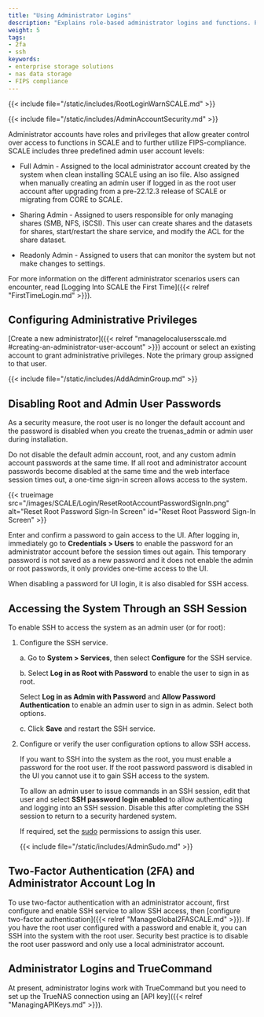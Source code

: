 ```yaml
---
title: "Using Administrator Logins"
description: "Explains role-based administrator logins and functions. Provides instructions on configuring SSH and working with the admin and root user passwords."
weight: 5
tags:
- 2fa
- ssh
keywords:
- enterprise storage solutions
- nas data storage 
- FIPS compliance
---
```


{{< include file="/static/includes/RootLoginWarnSCALE.md" >}}

{{< include file="/static/includes/AdminAccountSecurity.md" >}}

Administrator accounts have roles and privileges that allow greater control over access to functions in SCALE and to further utilize FIPS-compliance.
SCALE includes three predefined admin user account levels:

* Full Admin - Assigned to the local administrator account created by the system when clean installing SCALE using an <file>iso</file> file.
  Also assigned when manually creating an admin user if logged in as the root user account after upgrading from a pre-22.12.3 release of SCALE or migrating from CORE to SCALE.

* Sharing Admin - Assigned to users responsible for only managing shares (SMB, NFS, iSCSI).
  This user can create shares and the datasets for shares, start/restart the share service, and modify the ACL for the share dataset.

* Readonly Admin - Assigned to users that can monitor the system but not make changes to settings.

For more information on the different administrator scenarios users can encounter, read [Logging Into SCALE the First Time]({{< relref "FirstTimeLogin.md" >}}).

## Configuring Administrative Privileges

[Create a new administrator]({{< relref "managelocalusersscale.md #creating-an-administrator-user-account" >}}) account or select an existing account to grant administrative privileges.
Note the primary group assigned to that user.

{{< include file="/static/includes/AddAdminGroup.md" >}}

## Disabling Root and Admin User Passwords

As a security measure, the root user is no longer the default account and the password is disabled when you create the truenas_admin or admin user during installation.

Do not disable the default admin account, root, and any custom admin account passwords at the same time.
If all root and administrator account passwords become disabled at the same time and the web interface session times out, a one-time sign-in screen allows access to the system.

{{< trueimage src="/images/SCALE/Login/ResetRootAccountPasswordSignIn.png" alt="Reset Root Password Sign-In Screen" id="Reset Root Password Sign-In Screen" >}}

Enter and confirm a password to gain access to the UI.
After logging in, immediately go to **Credentials > Users** to enable the password for an administrator account before the session times out again.
This temporary password is not saved as a new password and it does not enable the admin or root passwords, it only provides one-time access to the UI.

When disabling a password for UI login, it is also disabled for SSH access.

## Accessing the System Through an SSH Session

To enable SSH to access the system as an admin user (or for root):

1. Configure the SSH service.

   a. Go to **System > Services**, then select **Configure** for the SSH service.

   b. Select **Log in as Root with Password** to enable the user to sign in as root.

      Select **Log in as Admin with Password** and **Allow Password Authentication** to enable an admin user to sign in as admin. Select both options.

   c. Click **Save** and restart the SSH service.

2. Configure or verify the user configuration options to allow SSH access.

   If you want to SSH into the system as the root, you must enable a password for the root user.
   If the root password password is disabled in the UI you cannot use it to gain SSH access to the system.

   To allow an admin user to issue commands in an SSH session, edit that user and select **SSH password login enabled** to allow authenticating and logging into an SSH session.
   Disable this after completing the SSH session to return to a security hardened system.

   If required, set the [sudo](https://www.sudo.ws/) permissions to assign this user.

   {{< include file="/static/includes/AdminSudo.md" >}}

## Two-Factor Authentication (2FA) and Administrator Account Log In

To use two-factor authentication with an administrator account, first configure and enable SSH service to allow SSH access, then [configure two-factor authentication]({{< relref "ManageGlobal2FASCALE.md" >}}).
If you have the root user configured with a password and enable it, you can SSH into the system with the root user.
Security best practice is to disable the root user password and only use a local administrator account.

## Administrator Logins and TrueCommand

At present, administrator logins work with TrueCommand but you need to set up the TrueNAS connection using an [API key]({{< relref "ManagingAPIKeys.md" >}}).
